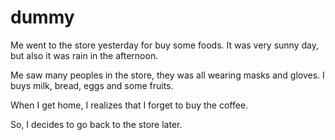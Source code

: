 # dummy

Me went to the store yesterday for buy some foods.
It was very sunny day, but also it was rain in the afternoon.

Me saw many peoples in the store, they was all wearing masks and gloves.
I buys milk, bread, eggs and some fruits.

When I get home, I realizes that I forget to buy the coffee.

So, I decides to go back to the store later.
